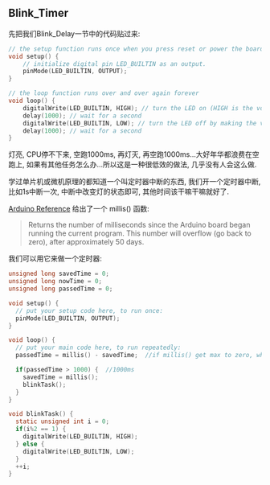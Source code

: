 ## Blink\_Timer

先把我们Blink\_Delay一节中的代码贴过来:

```c
// the setup function runs once when you press reset or power the board
void setup() {
    // initialize digital pin LED_BUILTIN as an output.
    pinMode(LED_BUILTIN, OUTPUT);
}

// the loop function runs over and over again forever
void loop() {
    digitalWrite(LED_BUILTIN, HIGH); // turn the LED on (HIGH is the voltage level)
    delay(1000); // wait for a second
    digitalWrite(LED_BUILTIN, LOW); // turn the LED off by making the voltage LOW
    delay(1000); // wait for a second
}
```

灯亮, CPU停不下来, 空跑1000ms, 再灯灭, 再空跑1000ms...大好年华都浪费在空跑上, 如果有其他任务怎么办...所以这是一种很低效的做法, 几乎没有人会这么做. 

学过单片机或微机原理的都知道一个叫定时器中断的东西, 我们开一个定时器中断, 比如1s中断一次, 中断中改变灯的状态即可, 其他时间该干嘛干嘛就好了.

[Arduino Reference](https://www.arduino.cc/en/Reference/HomePage) 给出了一个 millis\(\) 函数: 

> Returns the number of milliseconds since the Arduino board began running the current program. This number will overflow \(go back to zero\), after approximately 50 days.

我们可以用它来做一个定时器: 

```c
unsigned long savedTime = 0;
unsigned long nowTime = 0;
unsigned long passedTime = 0;

void setup() {
  // put your setup code here, to run once:
  pinMode(LED_BUILTIN, OUTPUT);
}

void loop() {
  // put your main code here, to run repeatedly:
  passedTime = millis() - savedTime;  //if millis() get max to zero, what will happen? 

  if(passedTime > 1000) {  //1000ms
    savedTime = millis();
    blinkTask();
  }
}

void blinkTask() {
  static unsigned int i = 0;
  if(i%2 == 1) {
    digitalWrite(LED_BUILTIN, HIGH);
  } else {
    digitalWrite(LED_BUILTIN, LOW);
  }
  ++i;
}

```



